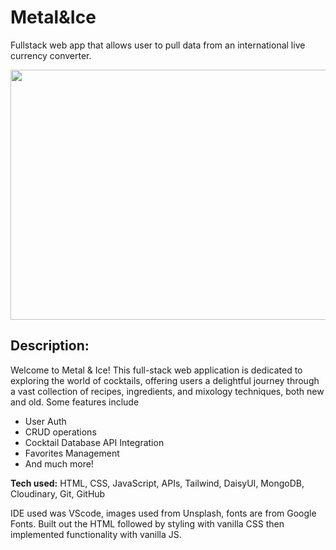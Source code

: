 # Metal&Ice
Fullstack web app that allows user to pull data from an international live currency converter.

<img src="https://media.giphy.com/media/dU8YRtdnYMiNpdmDil/giphy.gif" width="1000" height="400"/>


## Description:

Welcome to Metal & Ice! This full-stack web application is dedicated to exploring the world of cocktails, offering users a delightful journey through a vast collection of recipes, ingredients, and mixology techniques, both new and old. Some features include

- User Auth
- CRUD operations
- Cocktail Database API Integration
- Favorites Management
- And much more!

**Tech used:** HTML, CSS, JavaScript, APIs, Tailwind, DaisyUI, MongoDB, Cloudinary, Git, GitHub

IDE used was VScode, images used from Unsplash, fonts are from Google Fonts. Built out the HTML followed by styling with vanilla CSS then implemented functionality with vanilla JS.


